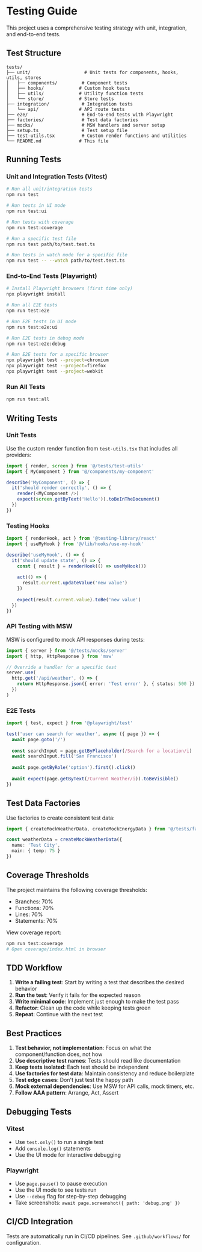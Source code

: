 # Testing Guide

This project uses a comprehensive testing strategy with unit, integration, and end-to-end tests.

## Test Structure

```
tests/
├── unit/                    # Unit tests for components, hooks, utils, stores
│   ├── components/         # Component tests
│   ├── hooks/             # Custom hook tests
│   ├── utils/             # Utility function tests
│   └── store/             # Store tests
├── integration/            # Integration tests
│   └── api/               # API route tests
├── e2e/                    # End-to-end tests with Playwright
├── factories/              # Test data factories
├── mocks/                  # MSW handlers and server setup
├── setup.ts                # Test setup file
├── test-utils.tsx          # Custom render functions and utilities
└── README.md              # This file
```

## Running Tests

### Unit and Integration Tests (Vitest)

```bash
# Run all unit/integration tests
npm run test

# Run tests in UI mode
npm run test:ui

# Run tests with coverage
npm run test:coverage

# Run a specific test file
npm run test path/to/test.test.ts

# Run tests in watch mode for a specific file
npm run test -- --watch path/to/test.test.ts
```

### End-to-End Tests (Playwright)

```bash
# Install Playwright browsers (first time only)
npx playwright install

# Run all E2E tests
npm run test:e2e

# Run E2E tests in UI mode
npm run test:e2e:ui

# Run E2E tests in debug mode
npm run test:e2e:debug

# Run E2E tests for a specific browser
npx playwright test --project=chromium
npx playwright test --project=firefox
npx playwright test --project=webkit
```

### Run All Tests

```bash
npm run test:all
```

## Writing Tests

### Unit Tests

Use the custom render function from `test-utils.tsx` that includes all providers:

```typescript
import { render, screen } from '@/tests/test-utils'
import { MyComponent } from '@/components/my-component'

describe('MyComponent', () => {
  it('should render correctly', () => {
    render(<MyComponent />)
    expect(screen.getByText('Hello')).toBeInTheDocument()
  })
})
```

### Testing Hooks

```typescript
import { renderHook, act } from '@testing-library/react'
import { useMyHook } from '@/lib/hooks/use-my-hook'

describe('useMyHook', () => {
  it('should update state', () => {
    const { result } = renderHook(() => useMyHook())
    
    act(() => {
      result.current.updateValue('new value')
    })
    
    expect(result.current.value).toBe('new value')
  })
})
```

### API Testing with MSW

MSW is configured to mock API responses during tests:

```typescript
import { server } from '@/tests/mocks/server'
import { http, HttpResponse } from 'msw'

// Override a handler for a specific test
server.use(
  http.get('/api/weather', () => {
    return HttpResponse.json({ error: 'Test error' }, { status: 500 })
  })
)
```

### E2E Tests

```typescript
import { test, expect } from '@playwright/test'

test('user can search for weather', async ({ page }) => {
  await page.goto('/')
  
  const searchInput = page.getByPlaceholder(/Search for a location/i)
  await searchInput.fill('San Francisco')
  
  await page.getByRole('option').first().click()
  
  await expect(page.getByText(/Current Weather/i)).toBeVisible()
})
```

## Test Data Factories

Use factories to create consistent test data:

```typescript
import { createMockWeatherData, createMockEnergyData } from '@/tests/factories'

const weatherData = createMockWeatherData({
  name: 'Test City',
  main: { temp: 75 }
})
```

## Coverage Thresholds

The project maintains the following coverage thresholds:
- Branches: 70%
- Functions: 70%
- Lines: 70%
- Statements: 70%

View coverage report:
```bash
npm run test:coverage
# Open coverage/index.html in browser
```

## TDD Workflow

1. **Write a failing test**: Start by writing a test that describes the desired behavior
2. **Run the test**: Verify it fails for the expected reason
3. **Write minimal code**: Implement just enough to make the test pass
4. **Refactor**: Clean up the code while keeping tests green
5. **Repeat**: Continue with the next test

## Best Practices

1. **Test behavior, not implementation**: Focus on what the component/function does, not how
2. **Use descriptive test names**: Tests should read like documentation
3. **Keep tests isolated**: Each test should be independent
4. **Use factories for test data**: Maintain consistency and reduce boilerplate
5. **Test edge cases**: Don't just test the happy path
6. **Mock external dependencies**: Use MSW for API calls, mock timers, etc.
7. **Follow AAA pattern**: Arrange, Act, Assert

## Debugging Tests

### Vitest
- Use `test.only()` to run a single test
- Add `console.log()` statements
- Use the UI mode for interactive debugging

### Playwright
- Use `page.pause()` to pause execution
- Use the UI mode to see tests run
- Use `--debug` flag for step-by-step debugging
- Take screenshots: `await page.screenshot({ path: 'debug.png' })`

## CI/CD Integration

Tests are automatically run in CI/CD pipelines. See `.github/workflows/` for configuration.